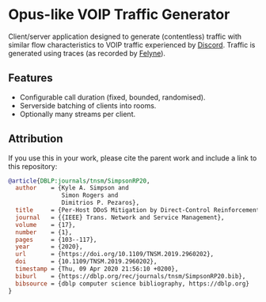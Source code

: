 # Opus-like VOIP Traffic Generator

Client/server application designed to generate (contentless) traffic with similar flow characteristics to VOIP traffic experienced by [Discord](https://discord.gg).
Traffic is generated using traces (as recorded by [Felyne](https://github.com/felixmcfelix/felyne-bot)).

## Features
 * Configurable call duration (fixed, bounded, randomised).
 * Serverside batching of clients into rooms.
 * Optionally many streams per client.
 
## Attribution
If you use this in your work, please cite the parent work and include a link to this repository:
```bib
@article{DBLP:journals/tnsm/SimpsonRP20,
  author    = {Kyle A. Simpson and
               Simon Rogers and
               Dimitrios P. Pezaros},
  title     = {Per-Host DDoS Mitigation by Direct-Control Reinforcement Learning},
  journal   = {{IEEE} Trans. Network and Service Management},
  volume    = {17},
  number    = {1},
  pages     = {103--117},
  year      = {2020},
  url       = {https://doi.org/10.1109/TNSM.2019.2960202},
  doi       = {10.1109/TNSM.2019.2960202},
  timestamp = {Thu, 09 Apr 2020 21:56:10 +0200},
  biburl    = {https://dblp.org/rec/journals/tnsm/SimpsonRP20.bib},
  bibsource = {dblp computer science bibliography, https://dblp.org}
}
```
